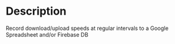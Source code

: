 # Description

Record download/upload speeds at regular intervals to a Google Spreadsheet and/or Firebase DB
